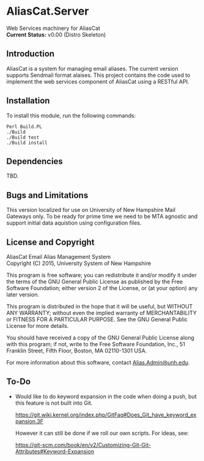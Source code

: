 <!-- Source File: https://github.com/Bill-Costa/AliasCat.Server/README.md -->
<!-- This file is formatted in "GitHub Flavored Markdown".                -->
<!-- DO NOT EDIT DERIVATIVE FILES LIKE README.html                        -->
<!-- Edit the source file instead.				          -->

# AliasCat.Server

Web Services machinery for AliasCat  
**Current Status:** v0.00 (Distro Skeleton)

## Introduction ##

AliasCat is a system for managing email aliases.  The current version
supports Sendmail format alaises.  This project contains the code used
to implement the web services component of AliasCat using a RESTful
API.

## Installation ##

To install this module, run the following commands:

```Shell
Perl Build.PL
./Build
./Build test
./Build install
```

## Dependencies ##

TBD.

## Bugs and Limitations ##

This version localized for use on University of New Hampshire Mail
Gateways only. To be ready for prime time we need to be MTA agnostic
and support initial data aquistion using configuration files.

## License and Copyright ##

AliasCat Email Alias Management System  
Copyright (C) 2015, University System of New Hampshire

This program is free software; you can redistribute it and/or modify
it under the terms of the GNU General Public License as published by
the Free Software Foundation; either version 2 of the License, or (at
your option) any later version.

This program is distributed in the hope that it will be useful, but
WITHOUT ANY WARRANTY; without even the implied warranty of
MERCHANTABILITY or FITNESS FOR A PARTICULAR PURPOSE.  See the GNU
General Public License for more details.

You should have received a copy of the GNU General Public License
along with this program; if not, write to the Free Software
Foundation, Inc., 51 Franklin Street, Fifth Floor, Boston, MA
02110-1301 USA.

For more information about this software, contact <Alias.Admin@unh.edu>.

## To-Do ##

- Would like to do keyword expansion in the code when doing a push,
  but this feature is not built into Git.

    <https://git.wiki.kernel.org/index.php/GitFaq#Does_Git_have_keyword_expansion.3F>

  However it can still be done if we roll our own scripts.  For ideas,
  see:

    <https://git-scm.com/book/en/v2/Customizing-Git-Git-Attributes#Keyword-Expansion>

<!-- EOF: README.md -->
